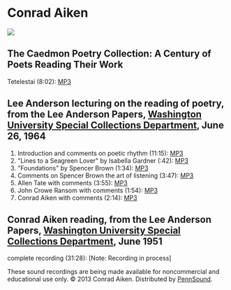 Conrad Aiken
============

![](http://media.sas.upenn.edu/pennsound/authors/Aiken/Conrad_Aiken.jpg)

The Caedmon Poetry Collection: A Century of Poets Reading Their Work
--------------------------------------------------------------------

Tetelestai (8:02): [MP3](http://media.sas.upenn.edu/pennsound/authors/Aiken/Aiken-Conrad_%20Tetelestai_Caedmon-Poetry-Collection.mp3)

Lee Anderson lecturing on the reading of poetry, from the Lee Anderson Papers, [Washington University Special Collections Department](http://writing.upenn.edu/pennsound/x/Lee-Anderson-WUSTL.php), June 26, 1964
-----------------------------------------------------------------------------------------------------------------------------------------------------------------------------------------------------------------

1.  Introduction and comments on poetic rhythm (11:15): [MP3](http://media.sas.upenn.edu/pennsound/authors/Aiken/WU%20Discussion/Anderson-Lee_001_Introduction_WUSTL_06-26-64.mp3)
2.  "Lines to a Seagreen Lover" by Isabella Gardner (:42): [MP3](http://media.sas.upenn.edu/pennsound/authors/Aiken/WU%20Discussion/Anderson-Lee_002_Isabella-Gardner_WUSTL_06-26-64.mp3)
3.  "Foundations" by Spencer Brown (1:34): [MP3](http://media.sas.upenn.edu/pennsound/authors/Aiken/WU%20Discussion/Anderson-Lee_003_Spencer-Brown_WUSTL_06-26-64.mp3)
4.  Comments on Spencer Brown the art of listening (3:47): [MP3](http://media.sas.upenn.edu/pennsound/authors/Aiken/WU%20Discussion/Anderson-Lee_004_The-Art-of-Listening_WUSTL_06-26-64.mp3)
5.  Allen Tate with comments (3:55): [MP3](http://media.sas.upenn.edu/pennsound/authors/Aiken/WU%20Discussion/Anderson-Lee_005_Allen-Tate_WUSTL_06-26-64.mp3)
6.  John Crowe Ransom with comments (1:54): [MP3](http://media.sas.upenn.edu/pennsound/authors/Aiken/WU%20Discussion/Anderson-Lee_006_John-Crowe-Ransom_WUSTL_06-26-64.mp3)
7.  Conrad Aiken with comments (2:14): [MP3](http://media.sas.upenn.edu/pennsound/authors/Aiken/WU%20Discussion/Anderson-Lee_007_Conrad-Aiken_WUSTL_06-26-64.mp3)

Conrad Aiken reading, from the Lee Anderson Papers, [Washington University Special Collections Department](http://writing.upenn.edu/pennsound/x/Lee-Anderson-WUSTL.php), June 1951
----------------------------------------------------------------------------------------------------------------------------------------------------------------------------------

complete recording (31:28): \[Note: Recording in process\]

These sound recordings are being made available for noncommercial and educational use only. © 2013 Conrad Aiken. Distributed by [PennSound](http://writing.upenn.edu/pennsound/).
